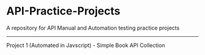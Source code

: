 # API-Practice-Projects
A repository for API Manual and Automation testing practice projects
______________________________________________________________________________________________________________________________
Project 1 (Automated in Javscript) - Simple Book API Collection
